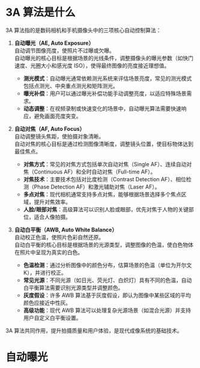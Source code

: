 # 3A 算法是什么

3A 算法指的是数码相机和手机摄像头中的三项核心自动控制算法：

1. **自动曝光（AE, Auto Exposure）**  
    自动调节图像亮度，使照片不过曝或欠曝。  
    自动曝光的核心目标是根据场景的光线条件，调整摄像头的曝光参数（如快门速度、光圈大小和感光度 ISO），使得最终图像的亮度接近理想值。  
    - **测光模式**：自动曝光通常依赖测光系统来评估场景亮度，常见的测光模式包括点测光、中央重点测光和矩阵测光。  
    - **曝光补偿**：用户可以通过曝光补偿功能手动调整亮度，以适应特殊场景需求。    
    - **动态调整**：在视频录制或快速变化的场景中，自动曝光算法需要快速响应，避免画面亮度突变。

2. **自动对焦（AF, Auto Focus）**  
    自动调整镜头焦距，使拍摄对象清晰。  
    自动对焦的核心目标是通过检测图像清晰度，调整镜头位置，使目标物体达到最佳焦点。  
    - **对焦方式**：常见的对焦方式包括单次自动对焦（Single AF）、连续自动对焦（Continuous AF）和全时自动对焦（Full-time AF）。  
    - **对焦技术**：主要技术包括对比度检测（Contrast Detection AF）、相位检测（Phase Detection AF）和激光辅助对焦（Laser AF）。  
    - **多点对焦**：现代相机通常支持多点对焦，能够根据场景选择多个焦点区域，提升对焦效率。  
    - **人脸/眼部对焦**：高级算法可以识别人脸或眼部，优先对焦于人物的关键部位，适合人像拍摄。

3. **自动白平衡（AWB, Auto White Balance）**  
    自动校正色温，使照片色彩自然还原。  
    自动白平衡的核心目标是根据场景的光源类型，调整图像的色温，使白色物体在照片中呈现为真实的白色。  
    - **色温检测**：通过分析图像中的颜色分布，估算场景的色温（单位为开尔文 K），并进行校正。  
    - **常见光源**：不同光源（如日光、荧光灯、白炽灯）具有不同的色温，自动白平衡算法需要识别光源类型并调整颜色。  
    - **灰度假设**：许多 AWB 算法基于灰度假设，即认为图像中某些区域的平均颜色应接近中性灰。  
    - **高级功能**：现代 AWB 算法可以处理复杂光源场景（如混合光源）并支持用户自定义白平衡设置。

3A 算法共同作用，提升拍摄质量和用户体验，是现代成像系统的基础技术。

# 自动曝光
